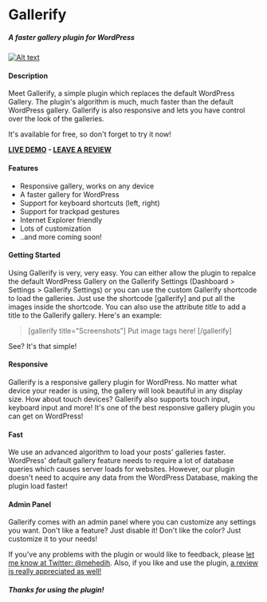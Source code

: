 ﻿# Gallerify

##### A faster gallery plugin for WordPress

<a href="https://github.com/MehediH/Gallerify">![Alt text](http://i.imgur.com/xWEL7II.png "A faster gallery plugin for WordPress")</a>

#### Description

Meet Gallerify, a simple plugin which replaces the default WordPress Gallery. The plugin's algorithm is much, much faster than the default WordPress gallery. Gallerify is also responsive 
and lets you have control over the look of the galleries. 

It's available for free, so don't forget to try it now!

**<a href="http://wmpoweruser.com/windows-10-mobile-build-10158-screenshots/" target="_blank">LIVE DEMO</a> - <a href="https://wordpress.org/support/view/plugin-reviews/gallerify" target="_self">LEAVE A REVIEW</a>**

#### Features

*   Responsive gallery, works on any device
*   A faster gallery for WordPress
*   Support for keyboard shortcuts (left, right)
*   Support for trackpad gestures
*   Internet Explorer friendly
*   Lots of customization
*   ..and more coming soon!

#### Getting Started 

Using Gallerify is very, very easy. You can either allow the plugin to repalce the default WordPress Gallery on the Gallerify Settings (Dashboard > Settings > Gallerify Settings) or you can use the custom Gallerify shortcode to load the galleries. Just use the shortcode [gallerify] and put all the images inside the shortcode. You can also use the attribute <em>title</em> to add a title to the Gallerify gallery. Here's an example:

<blockquote>
[gallerify title="Screenshots"]
Put image tags here!
[/gallerify]
</blockquote>

See? It's that simple!

#### Responsive 

Gallerify is a responsive gallery plugin for WordPress. No matter what device your reader is using, the gallery will look beautiful in any display size. How about touch devices? Gallerify also supports touch input, keyboard input and more! It's one of the best responsive gallery plugin you can get on WordPress!

#### Fast

We use an advanced algorithm to load your posts' galleries faster. WordPress' default gallery feature needs to require a lot of database queries which causes server loads for websites. However, our plugin doesn't need to acquire any data from the WordPress Database, making the plugin load faster! 

#### Admin Panel

Gallerify comes with an admin panel where you can customize any settings you want. Don't like a feature? Just disable it! Don't like the color? Just customize it to your needs!


If you've any problems with the plugin or would like to feedback, please <a href="http://twitter.com/mehedih_" target="_self" title="Feedback is really appreciated! ">let me know at Twitter: @mehedih</a>. Also, if you like and use the plugin, <a href="https://wordpress.org/support/view/plugin-reviews/gallerify" target="_self" title="Please leave a review! :)">a review is really appreciated as well!</a>


##### Thanks for using the plugin!